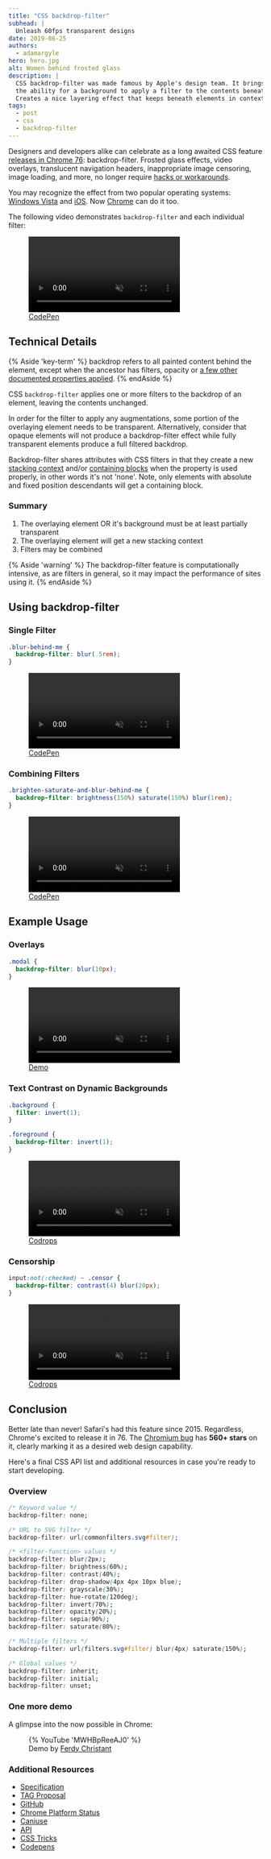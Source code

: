```yaml
---
title: "CSS backdrop-filter"
subhead: |
  Unleash 60fps transparent designs
date: 2019-06-25
authors:
  - adamargyle
hero: hero.jpg
alt: Women behind frosted glass
description: |
  CSS backdrop-filter was made famous by Apple's design team. It brings
  the ability for a background to apply a filter to the contents beneath.
  Creates a nice layering effect that keeps beneath elements in context.
tags:
  - post
  - css
  - backdrop-filter
---
```


Designers and developers alike can celebrate as a long awaited CSS feature [releases in Chrome 76](https://www.chromestatus.com/feature/5679432723333120): backdrop-filter. Frosted glass effects, video overlays, translucent navigation headers, inappropriate image censoring, image loading, and more, no longer require [hacks or workarounds](https://stackoverflow.com/questions/38145368/css-workaround-to-backdrop-filter).

You may recognize the effect from two popular operating systems: [Windows Vista](https://i.kinja-img.com/gawker-media/image/upload/s--9RLXARU4--/c_scale,dpr_2.0,f_auto,fl_progressive,q_80,w_800/trgz8yivyyqrpcnwscu5.png) and [iOS](https://static.businessinsider.com/image/51fd2822eab8eae16e00000b-750.jpg). Now [Chrome](https://www.chromestatus.com/feature/5679432723333120) can do it too.

The following video demonstrates `backdrop-filter` and each individual filter:

<figure class="w-figure w-figure--fullbleed">
  <video controls autoplay loop muted class="w-screenshot">
    <source src="https://storage.googleapis.com/web-dev-assets/backdrop-filter/backdrop_filter-kitchen_sink.mp4" type="video/mp4">
  </video>
  <figcaption class="w-figcaption w-figcaption--fullbleed">
    <a href="https://codepen.io/robinrendle/pen/LmzLEL" target="_blank">CodePen</a>
  </figcaption>
</figure>


## Technical Details
{% Aside 'key-term' %}
  backdrop refers to all painted content behind the element, except when the ancestor has filters, opacity or [a few other documented properties applied](https://drafts.fxtf.org/filter-effects-2/#BackdropRootTriggers).
{% endAside %}

CSS `backdrop-filter` applies one or more filters to the backdrop of an element, leaving the contents unchanged.

In order for the filter to apply any augmentations, some portion of the overlaying element needs to be transparent. Alternatively, consider that opaque elements will not produce a backdrop-filter effect while fully transparent elements produce a full filtered backdrop.

Backdrop-filter shares attributes with CSS filters in that they create a new [stacking context](https://www.w3.org/TR/CSS21/zindex.html) and/or [containing blocks](https://developer.mozilla.org/en-US/docs/Web/CSS/Containing_block) when the property is used properly, in other words it's not 'none'. Note, only elements with absolute and fixed position descendants will get a containing block.

### Summary
1. The overlaying element OR it's background must be at least partially transparent
1. The overlaying element will get a new stacking context
1. Filters may be combined

{% Aside 'warning' %}
  The backdrop-filter feature is computationally intensive, as are filters in general, so it may impact the performance of sites using it.
{% endAside %}


## Using backdrop-filter

### Single Filter

```css
.blur-behind-me {
  backdrop-filter: blur(.5rem);
}
```

<figure class="w-figure">
  <video controls autoplay loop muted class="w-screenshot">
    <source src="https://storage.googleapis.com/web-dev-assets/backdrop-filter/backdrop_filter-rgb.mp4" type="video/mp4">
  </video>
  <figcaption class="w-figcaption">
    <a href="https://codepen.io/netsi1964/pen/JqBLPK" target="_blank">CodePen</a>
  </figcaption>
</figure>

### Combining Filters

```css
.brighten-saturate-and-blur-behind-me {
  backdrop-filter: brightness(150%) saturate(150%) blur(1rem);
}
```

<figure class="w-figure">
  <video controls autoplay loop muted class="w-screenshot">
    <source src="https://storage.googleapis.com/web-dev-assets/backdrop-filter/backdrop_filter-ambient_blur.mp4" type="video/mp4">
  </video>
  <figcaption class="w-figcaption">
    <a href="https://codepen.io/pepf/pen/GqZkdj" target="_blank">CodePen</a>
  </figcaption>
</figure>


## Example Usage

### Overlays

```css
.modal {
  backdrop-filter: blur(10px);
}
```

<figure class="w-figure">
  <video controls autoplay loop muted class="w-screenshot">
    <source src="https://storage.googleapis.com/web-dev-assets/backdrop-filter/backdrop_filter-modal.mp4" type="video/mp4">
  </video>
  <figcaption class="w-figcaption">
    <a href="https://mfreed7.github.io/backdrop-filter-feature/examples/scrollable.html" target="_blank">Demo</a>
  </figcaption>
</figure>

### Text Contrast on Dynamic Backgrounds

```css
.background {
  filter: invert(1);
}

.foreground {
  backdrop-filter: invert(1);
}
```

<figure class="w-figure">
  <video controls autoplay loop muted class="w-screenshot">
    <source src="https://storage.googleapis.com/web-dev-assets/backdrop-filter/backdrop_filter-invert_color.mp4" type="video/mp4">
  </video>
  <figcaption class="w-figcaption">
    <a href="https://tympanus.net/codrops-playground/huijing/Qqpwg5Iy/editor" target="_blank">Codrops</a>
  </figcaption>
</figure>

### Censorship

```css
input:not(:checked) ~ .censor {
  backdrop-filter: contrast(4) blur(20px);
}
```

<figure class="w-figure">
  <video controls autoplay loop muted class="w-screenshot">
    <source src="https://storage.googleapis.com/web-dev-assets/backdrop-filter/backdrop_filter-censorship.mp4" type="video/mp4">
  </video>
  <figcaption class="w-figcaption">
    <a href="https://tympanus.net/codrops-playground/huijing/6cZVcORz/editor" target="_blank">Codrops</a>
  </figcaption>
</figure>


## Conclusion
Better late than never! Safari's had this feature since 2015. Regardless, Chrome's excited to release it in 76. The [Chromium bug](https://crbug.com/497522) has **560+ stars** on it, clearly marking it as a desired web design capability.

Here's a final CSS API list and additional resources in case you're ready to start developing.

### Overview
```css
/* Keyword value */
backdrop-filter: none;

/* URL to SVG filter */
backdrop-filter: url(commonfilters.svg#filter);

/* <filter-function> values */
backdrop-filter: blur(2px);
backdrop-filter: brightness(60%);
backdrop-filter: contrast(40%);
backdrop-filter: drop-shadow(4px 4px 10px blue);
backdrop-filter: grayscale(30%);
backdrop-filter: hue-rotate(120deg);
backdrop-filter: invert(70%);
backdrop-filter: opacity(20%);
backdrop-filter: sepia(90%);
backdrop-filter: saturate(80%);

/* Multiple filters */
backdrop-filter: url(filters.svg#filter) blur(4px) saturate(150%);

/* Global values */
backdrop-filter: inherit;
backdrop-filter: initial;
backdrop-filter: unset;
```

### One more demo
A glimpse into the now possible in Chrome:

<figure class="w-figure w-figure--fullbleed">
  {% YouTube 'MWHBpReeAJ0' %}
  <figcaption class="w-figcaption">
    Demo by <a href="https://ferdychristant.com/please-help-make-backdrop-filter-a-reality-f81805ba3d52" target="_blank">Ferdy Christant</a>
  </figcaption>
</figure>

### Additional Resources
- [Specification](https://drafts.fxtf.org/filter-effects-2/#BackdropFilterProperty)
- [TAG Proposal](https://github.com/w3ctag/design-reviews/issues/353)
- [GitHub](https://github.com/mfreed7/backdrop-filter-feature)
- [Chrome Platform Status](https://www.chromestatus.com/feature/5679432723333120)
- [Caniuse](http://caniuse.com/#feat=css-backdrop-filter)
- [API](https://developer.mozilla.org/en-US/docs/Web/CSS/backdrop-filter)
- [CSS Tricks](https://css-tricks.com/the-backdrop-filter-css-property/)
- [Codepens](https://codepen.io/tag/backdrop-filter/#)
